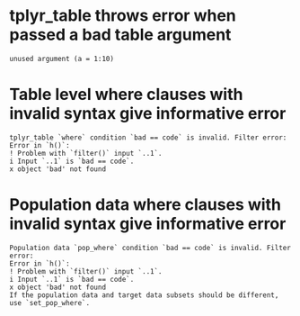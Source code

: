 # tplyr_table throws error when passed a bad table argument

    unused argument (a = 1:10)

# Table level where clauses with invalid syntax give informative error

    tplyr_table `where` condition `bad == code` is invalid. Filter error:
    Error in `h()`:
    ! Problem with `filter()` input `..1`.
    i Input `..1` is `bad == code`.
    x object 'bad' not found
    

# Population data where clauses with invalid syntax give informative error

    Population data `pop_where` condition `bad == code` is invalid. Filter error:
    Error in `h()`:
    ! Problem with `filter()` input `..1`.
    i Input `..1` is `bad == code`.
    x object 'bad' not found
    If the population data and target data subsets should be different, use `set_pop_where`.

